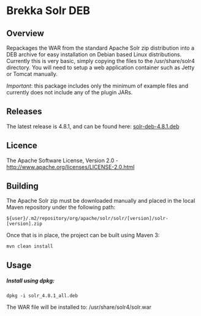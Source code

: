 Brekka Solr DEB
===============

Overview
--------

Repackages the WAR from the standard Apache Solr zip distribution into a DEB archive for 
easy installation on Debian based Linux distributions. Currently this is very basic,
simply copying the files to the /usr/share/solr4 directory. You will need to setup
a web application container such as Jetty or Tomcat manually.

*Important*: this package includes only the minimum of example files and currently does 
not include any of the plugin JARs.


Releases
--------

The latest release is 4.8.1, and can be found here: [solr-deb-4.8.1.deb](https://brekka.org/maven/content/repositories/releases/org/brekka/solr-deb/4.8.1/solr-deb-4.8.1.deb)


Licence
-------

The Apache Software License, Version 2.0 - http://www.apache.org/licenses/LICENSE-2.0.html


Building
--------

The Apache Solr zip must be downloaded manually and placed in the local Maven 
repository under the following path:

    ${user}/.m2/repository/org/apache/solr/solr/[version]/solr-[version].zip

Once that is in place, the project can be built using Maven 3:

    mvn clean install
    

Usage
-----

##### Install using dpkg:

    dpkg -i solr_4.8.1_all.deb
    
The WAR file will be installed to: /usr/share/solr4/solr.war


